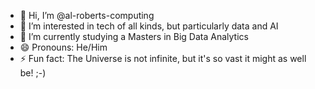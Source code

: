 - 👋 Hi, I’m @al-roberts-computing
- 👀 I’m interested in tech of all kinds, but particularly data and AI
- 🌱 I’m currently studying a Masters in Big Data Analytics
- 😄 Pronouns: He/Him
- ⚡ Fun fact: The Universe is not infinite, but it's so vast it might as well be! ;-)

<!---
al-roberts-computing/al-roberts-computing is a ✨ special ✨ repository because its `README.md` (this file) appears on your GitHub profile.
You can click the Preview link to take a look at your changes.
--->
